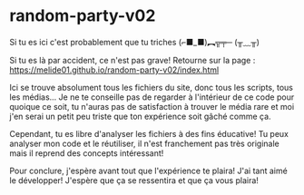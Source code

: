 # random-party-v02
Si tu es ici c'est probablement que tu triches (⌐■_■)︻╦╤─ (╥﹏╥)

Si tu es là par accident, ce n'est pas grave! Retourne sur la page : https://melide01.github.io/random-party-v02/index.html

Ici se trouve absolument tous les fichiers du site, donc tous les scripts, tous les médias... Je ne te conseille pas de regarder à l'intérieur de ce code pour quoique ce soit, tu n'auras pas de satisfaction à trouver le média rare et moi j'en serai un petit peu triste que ton expérience soit gâché comme ça.

Cependant, tu es libre d'analyser les fichiers à des fins éducative! Tu peux analyser mon code et le réutiliser, il n'est franchement pas très originale mais il reprend des concepts intéressant!

Pour conclure, j'espère avant tout que l'expérience te plaira! J'ai tant aimé le développer! J'espère que ça se ressentira et que ça vous plaira!
